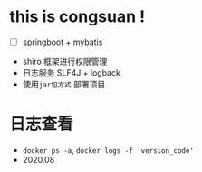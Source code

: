   
# this is congsuan !
-[ ] springboot + mybatis
 - shiro 框架进行权限管理
 - 日志服务 SLF4J + logback
 - 使用`jar包方式` 部署项目
 
# 日志查看
 - `docker ps -a`, `docker logs -f 'version_code'`
 - 2020.08
